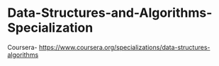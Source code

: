 # Data-Structures-and-Algorithms-Specialization
Coursera- https://www.coursera.org/specializations/data-structures-algorithms
